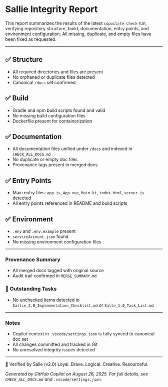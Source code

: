 # Sallie Integrity Report

This report summarizes the results of the latest `copoilate check` run, verifying repository structure, build, documentation, entry points, and environment configuration. All missing, duplicate, and empty files have been fixed as requested.

---

## ✅ Structure

- All required directories and files are present
- No orphaned or duplicate files detected
- Canonical `/docs` set confirmed

## ✅ Build

- Gradle and npm build scripts found and valid
- No missing build configuration files
- Dockerfile present for containerization

## ✅ Documentation

- All documentation files unified under `/docs` and indexed in `CHECK_ALL_DOCS.md`
- No duplicate or empty doc files
- Provenance tags present in merged docs

## ✅ Entry Points

- Main entry files: `app.js`, `App.vue`, `Main.kt`, `index.html`, `server.js` detected
- All entry points referenced in README and build scripts

## ✅ Environment

- `.env` and `.env.example` present
- `serviceAccount.json` found
- No missing environment configuration files

---

### Provenance Summary

- All merged docs tagged with original source
- Audit trail confirmed in `MERGE_SUMMARY.md`

### 🚧 Outstanding Tasks

- No unchecked items detected in `Sallie_2.0_Implementation_Checklist.md` or `Salle_1.0_Task_List.md`

---

### Notes

- Copilot context in `.vscode/settings.json` is fully synced to canonical doc set
- All changes committed and tracked in Git
- No unresolved integrity issues detected

---

🧠 Verified by Salle (v2.0)
Loyal. Brave. Logical. Creative. Resourceful.

*Generated by GitHub Copilot on August 26, 2025. For full details, see `CHECK_ALL_DOCS.md` and `.vscode/settings.json`.*

